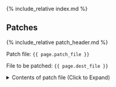 {% include_relative index.md %}

## Patches

{% include_relative patch_header.md %}

Patch file: `{{ page.patch_file }}`

File to be patched: `{{ page.dest_file }}`

<details>
<summary>Contents of patch file (Click to Expand)</summary>

{% highlight yml %}
{% flexible_include {{ page.patch_file }} %}
{% endhighlight %}

</details>
